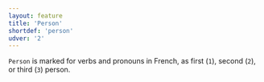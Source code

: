 ```yaml
---
layout: feature
title: 'Person'
shortdef: 'person'
udver: '2'
---
```


`Person` is marked for verbs and pronouns in French, as first (`1`), second (`2`), or third (`3`) person.
<!-- Interlanguage links updated Út zář 29 20:31:37 CEST 2020 -->

